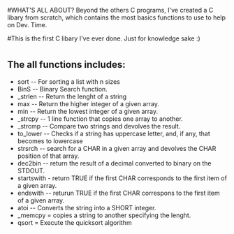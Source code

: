 #WHAT'S ALL ABOUT?
 Beyond the others C programs, I've created a C libary from scratch, which contains the most basics functions to use to help on Dev. Time.
 
  #This is the first C libary I've ever done.
    Just for knowledge sake :)

# <h2> The all functions includes:

* sort -- For sorting a list with n sizes
* BinS -- Binary Search function.
* _strlen -- Return the lenght of a string
* max -- Return the higher integer of a given array.
* min -- Return the lowest integer of a given array.
* _strcpy -- 1 line function that copies one array to another.
* _strcmp -- Compare two strings and devolves the result. 
* to_lower -- Checks if a string has uppercase letter, and, if any, that becomes to lowercase
* strsrch -- search for a CHAR in a given array and devolves the CHAR position of that array.
* dec2bin -- return the result of a decimal converted to binary on the STDOUT. 
* startswith - return TRUE if the first CHAR corresponds to the first item of a given array.
*  endswith -- returun TRUE if the first CHAR correspons to the first item of a given array.
* atoi -- Converts the string into a SHORT integer.
* _memcpy = copies a string to another specifying the lenght.
* qsort = Execute the quicksort algorithm
